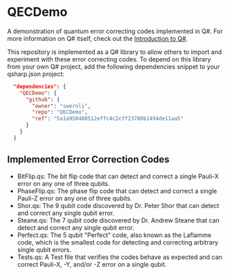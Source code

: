 # QECDemo

A demonstration of quantum error correcting codes implemented in Q#. For more information on Q# itself, check out the [Introduction to Q#](https://learn.microsoft.com/en-us/azure/quantum/qsharp-overview).

This repository is implemented as a Q# library to allow others to import and experiment with these error correcting codes. To depend on this library from your own Q# project, add the following dependencies snippet to your qsharp.json project:

```json
  "dependencies": {
    "QECDemo": {
      "github": {
        "owner": "swernli",
        "repo": "QECDemo",
        "ref": "5a1a950480512effc4c2cff23780b1494de11aa5"
      }
    }
  }

```

## Implemented Error Correction Codes

- BitFlip.qs: The bit flip code that can detect and correct a single Pauli-X error on any one of three qubits.
- PhaseFlip.qs: The phase flip code that can detect and correct a single Pauli-Z error on any one of three qubits.
- Shor.qs: The 9 qubit code discovered by Dr. Peter Shor that can detect and correct any single qubit error.
- Steane.qs: The 7 qubit code discovered by Dr. Andrew Steane that can detect and correct any single qubit error.
- Perfect.qs: The 5 qubit "Perfect" code, also known as the Laflamme code, which is the smallest code for detecting and correcting arbitrary single qubit errors.
- Tests.qs: A Test file that verifies the codes behave as expected and can correct Pauli-X, -Y, and/or -Z error on a single qubit.
